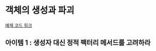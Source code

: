 # 객체의 생성과 파괴
[예제 코드 링크](https://github.com/WegraLee/effective-java-3e-source-code)
## 아이템 1 : 생성자 대신 정적 팩터리 메서드를 고려하라
